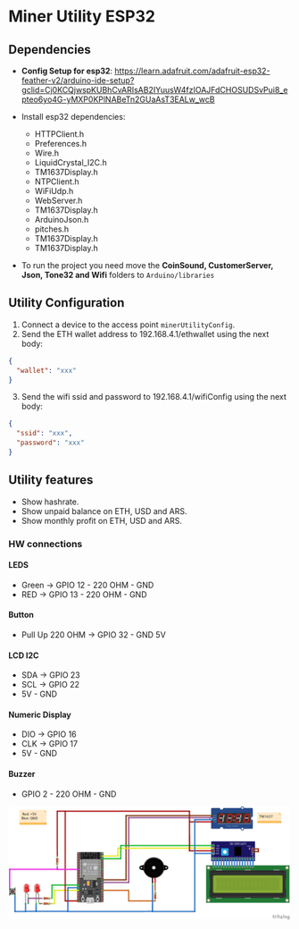 # Miner Utility ESP32

## Dependencies

- **Config Setup for esp32**: <https://learn.adafruit.com/adafruit-esp32-feather-v2/arduino-ide-setup?gclid=Cj0KCQjwspKUBhCvARIsAB2IYuusW4fzIOAJFdCHOSUDSvPui8_epteo6yo4G-yMXP0KPlNABeTn2GUaAsT3EALw_wcB>

- Install esp32 dependencies:
  - HTTPClient.h
  - Preferences.h
  - Wire.h
  - LiquidCrystal_I2C.h
  - TM1637Display.h
  - NTPClient.h
  - WiFiUdp.h
  - WebServer.h
  - TM1637Display.h
  - ArduinoJson.h
  - pitches.h
  - TM1637Display.h
  - TM1637Display.h

- To run the project you need move the **CoinSound, CustomerServer, Json, Tone32 and Wifi** folders to ```Arduino/libraries```

## Utility Configuration

1. Connect a device to the access point ```minerUtilityConfig```.
2. Send the ETH wallet address to 192.168.4.1/ethwallet using the next body:

``` json
{
  "wallet": "xxx"
}
```

3. Send the wifi ssid and password to 192.168.4.1/wifiConfig using the next body:

``` json
{
  "ssid": "xxx",
  "password": "xxx"
}
```

## Utility features

- Show hashrate.
- Show unpaid balance on ETH, USD and ARS.
- Show monthly profit on ETH, USD and ARS.

### HW connections

#### LEDS

- Green &rarr; GPIO 12 - 220 OHM - GND
- RED &rarr; GPIO 13 - 220 OHM - GND

#### Button

- Pull Up 220 OHM &rarr; GPIO 32 - GND 5V

#### LCD I2C

- SDA &rarr; GPIO 23
- SCL &rarr; GPIO 22
- 5V - GND

#### Numeric Display

- DIO &rarr; GPIO 16
- CLK &rarr; GPIO 17
- 5V - GND

#### Buzzer

- GPIO 2 - 220 OHM - GND

![diagram](./schematic/pictoric-diagram-png.png)